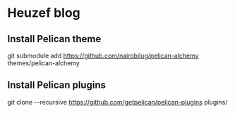# Heuzef blog

## Install Pelican theme
git submodule add https://github.com/nairobilug/pelican-alchemy themes/pelican-alchemy

## Install Pelican plugins
git clone --recursive https://github.com/getpelican/pelican-plugins plugins/